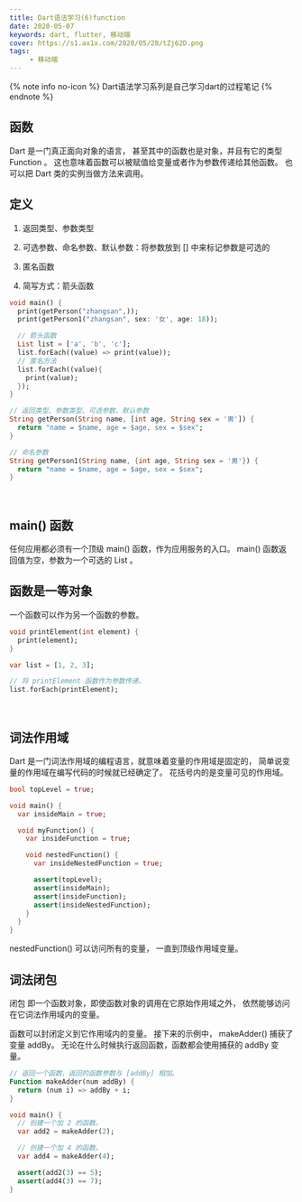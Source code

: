 ```yaml
---
title: Dart语法学习(6)function
date: 2020-05-07
keywords: dart, flutter, 移动端
cover: https://s1.ax1x.com/2020/05/28/tZj62D.png
tags:
     - 移动端
---
```



{% note info no-icon %}
Dart语法学习系列是自己学习dart的过程笔记
{% endnote %}

## 函数

Dart 是一门真正面向对象的语言， 甚至其中的函数也是对象，并且有它的类型 Function 。 这也意味着函数可以被赋值给变量或者作为参数传递给其他函数。 也可以把 Dart 类的实例当做方法来调用。
<br/>


## 定义

1. 返回类型、参数类型

2. 可选参数、命名参数、默认参数：将参数放到 [] 中来标记参数是可选的

3. 匿名函数

4. 简写方式：箭头函数

```dart
void main() {
  print(getPerson("zhangsan",));
  print(getPerson1("zhangsan", sex: '女', age: 18));

  // 箭头函数
  List list = ['a', 'b', 'c'];
  list.forEach((value) => print(value));
  // 匿名方法
  list.forEach((value){
    print(value);
  });
}

// 返回类型、参数类型、可选参数、默认参数
String getPerson(String name, [int age, String sex = '男']) {
  return "name = $name, age = $age, sex = $sex";
}

// 命名参数
String getPerson1(String name, {int age, String sex = '男'}) {
  return "name = $name, age = $age, sex = $sex";
}
```
<br/>


## main() 函数

任何应用都必须有一个顶级 main() 函数，作为应用服务的入口。 main() 函数返回值为空，参数为一个可选的 List<String> 。
<br/>


## 函数是一等对象

一个函数可以作为另一个函数的参数。

```dart
void printElement(int element) {
  print(element);
}

var list = [1, 2, 3];

// 将 printElement 函数作为参数传递。
list.forEach(printElement);
```
<br/>


## 词法作用域

Dart 是一门词法作用域的编程语言，就意味着变量的作用域是固定的， 简单说变量的作用域在编写代码的时候就已经确定了。 花括号内的是变量可见的作用域。

```dart
bool topLevel = true;

void main() {
  var insideMain = true;

  void myFunction() {
    var insideFunction = true;

    void nestedFunction() {
      var insideNestedFunction = true;

      assert(topLevel);
      assert(insideMain);
      assert(insideFunction);
      assert(insideNestedFunction);
    }
  }
}
```

nestedFunction() 可以访问所有的变量， 一直到顶级作用域变量。
<br/>


## 词法闭包

闭包 即一个函数对象，即使函数对象的调用在它原始作用域之外， 依然能够访问在它词法作用域内的变量。

函数可以封闭定义到它作用域内的变量。 接下来的示例中， makeAdder() 捕获了变量 addBy。 无论在什么时候执行返回函数，函数都会使用捕获的 addBy 变量。

```dart
// 返回一个函数，返回的函数参数与 [addBy] 相加。
Function makeAdder(num addBy) {
  return (num i) => addBy + i;
}

void main() {
  // 创建一个加 2 的函数。
  var add2 = makeAdder(2);

  // 创建一个加 4 的函数。
  var add4 = makeAdder(4);

  assert(add2(3) == 5);
  assert(add4(3) == 7);
}
```
